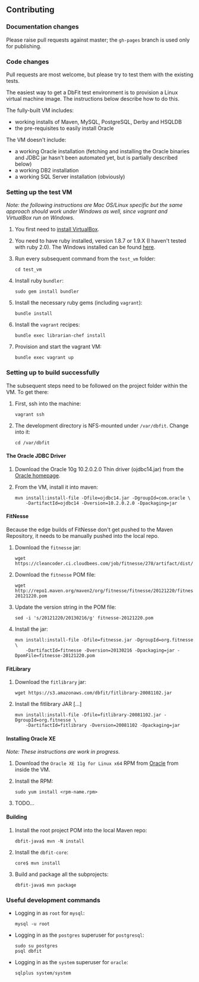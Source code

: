 ## Contributing

### Documentation changes

Please raise pull requests against master; the `gh-pages` branch is used only for publishing.

### Code changes

Pull requests are most welcome, but please try to test them with the existing tests.

The easiest way to get a DbFit test environment is to provision a Linux virtual machine image. The instructions below describe how to do this.

The fully-built VM includes:

 *  working installs of Maven, MySQL, PostgreSQL, Derby and HSQLDB
 *  the pre-requisites to easily install Oracle

The VM doesn't include:
 *  a working Oracle installation (fetching and installing the Oracle binaries and JDBC jar hasn't been automated yet, but is partially described below)
 *  a working DB2 installation
 *  a working SQL Server installation (obviously)

### Setting up the test VM

*Note: the following instructions are Mac OS/Linux specific but the same approach should work under Windows as well, since vagrant and VirtualBox run on Windows.*

1.  You first need to [install VirtualBox](https://www.virtualbox.org/wiki/Downloads).

2.  You need to have ruby installed, version 1.8.7 or 1.9.X (I haven't tested with ruby 2.0). The Windows installed can be found [here](http://rubyinstaller.org/downloads/).

3.  Run every subsequent command from the `test_vm` folder:

        cd test_vm

4.  Install ruby `bundler`:

        sudo gem install bundler

5.  Install the necessary ruby gems (including `vagrant`):

        bundle install

6.  Install the `vagrant` recipes:

        bundle exec librarian-chef install

7.  Provision and start the vagrant VM:

        bundle exec vagrant up

### Setting up to build successfully

The subsequent steps need to be followed on the project folder within the VM. To get there:

 1. First, ssh into the machine:

        vagrant ssh

 2. The development directory is NFS-mounted under `/var/dbfit`. Change into it:

        cd /var/dbfit 

#### The Oracle JDBC Driver

1.  Download the Oracle 10g 10.2.0.2.0 Thin driver (ojdbc14.jar) from the [Oracle homepage](http://www.oracle.com/technetwork/database/features/jdbc/index-091264.html).

2.  From the VM, install it into maven:

        mvn install:install-file -Dfile=ojdbc14.jar -DgroupId=com.oracle \
            -DartifactId=ojdbc14 -Dversion=10.2.0.2.0 -Dpackaging=jar

#### FitNesse

Because the edge builds of FitNesse don't get pushed to the Maven Repository, it needs to be manually pushed into the local repo.

 1. Download the `fitnesse` jar:

        wget https://cleancoder.ci.cloudbees.com/job/fitnesse/278/artifact/dist/fitnesse.jar

 2. Download the `fitnesse` POM file:

        wget http://repo1.maven.org/maven2/org/fitnesse/fitnesse/20121220/fitnesse-20121220.pom

 3. Update the version string in the POM file:

        sed -i 's/20121220/20130216/g' fitnesse-20121220.pom

 2. Install the jar:

        mvn install:install-file -Dfile=fitnesse.jar -DgroupId=org.fitnesse \
            -DartifactId=fitnesse -Dversion=20130216 -Dpackaging=jar -DpomFile=fitnesse-20121220.pom

#### FitLibrary 

1.  Download the `fitlibrary` jar:

        wget https://s3.amazonaws.com/dbfit/fitlibrary-20081102.jar

2.  Install the fitlibrary JAR [...]

        mvn install:install-file -Dfile=fitlibrary-20081102.jar -DgroupId=org.fitnesse \
            -DartifactId=fitlibrary -Dversion=20081102 -Dpackaging=jar

#### Installing Oracle XE

*Note: These instructions are work in progress.*

 1. Download the `Oracle XE 11g for Linux x64` RPM from [Oracle](http://www.oracle.com/technetwork/products/express-edition/downloads/index.html) from inside the VM.

 2. Install the RPM:
        
        sudo yum install <rpm-name.rpm>

 3. TODO...

#### Building

1.  Install the root project POM into the local Maven repo:
    
        dbfit-java$ mvn -N install

2.  Install the `dbfit-core`:

        core$ mvn install

3.  Build and package all the subprojects:

        dbfit-java$ mvn package

### Useful development commands

 *  Logging in as `root` for `mysql`:

        mysql -u root

 *  Logging in as the `postgres` superuser for `postgresql`:

        sudo su postgres
        psql dbfit

 *  Logging in as the `system` superuser for `oracle`:

        sqlplus system/system
